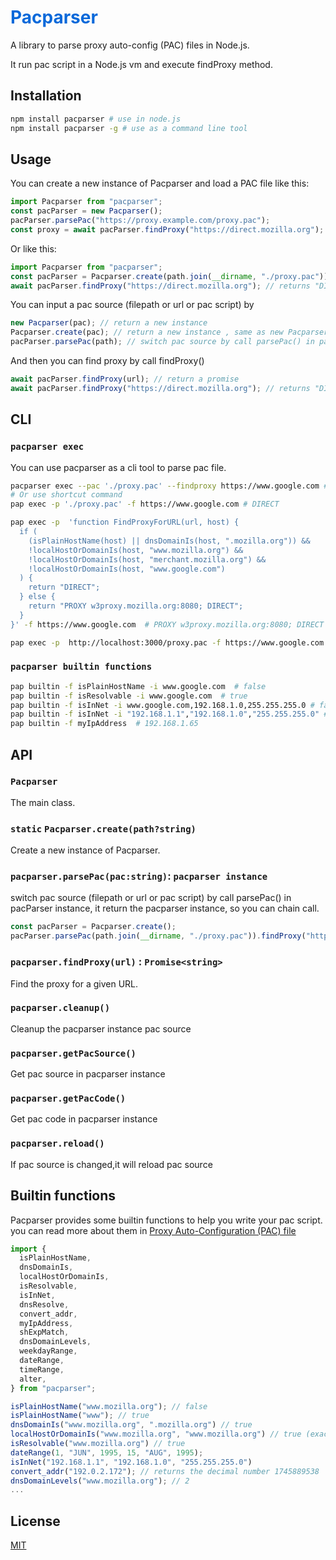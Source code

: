 <h1 style="color: #0969da;">Pacparser</h1>

A library to parse proxy auto-config (PAC) files in Node.js.

It run pac script in a Node.js vm and execute findProxy method.

## Installation

```bash
npm install pacparser # use in node.js
npm install pacparser -g # use as a command line tool
```

## Usage

You can create a new instance of Pacparser and load a PAC file like this:

```javascript
import Pacparser from "pacparser";
const pacParser = new Pacparser();
pacParser.parsePac("https://proxy.example.com/proxy.pac");
const proxy = await pacParser.findProxy("https://direct.mozilla.org");
```

Or like this:

```javascript
import Pacparser from "pacparser";
const pacParser = Pacparser.create(path.join(__dirname, "./proxy.pac"));
await pacParser.findProxy("https://direct.mozilla.org"); // returns "DIRECT"
```

You can input a pac source (filepath or url or pac script) by

```javascript
new Pacparser(pac); // return a new instance
Pacparser.create(pac); // return a new instance , same as new Pacparser(pac)
pacParser.parsePac(path); // switch pac source by call parsePac() in pacParser instance
```

And then you can find proxy by call findProxy()

```javascript
await pacParser.findProxy(url); // return a promise
await pacParser.findProxy("https://direct.mozilla.org"); // returns "DIRECT"
```

## CLI

### `pacparser exec`

You can use pacparser as a cli tool to parse pac file.

```bash 
pacparser exec --pac './proxy.pac' --findproxy https://www.google.com # DIRECT
# Or use shortcut command
pap exec -p './proxy.pac' -f https://www.google.com # DIRECT

pap exec -p  'function FindProxyForURL(url, host) {
  if (
    (isPlainHostName(host) || dnsDomainIs(host, ".mozilla.org")) &&
    !localHostOrDomainIs(host, "www.mozilla.org") &&
    !localHostOrDomainIs(host, "merchant.mozilla.org") &&
    !localHostOrDomainIs(host, "www.google.com")
  ) {
    return "DIRECT";
  } else {
    return "PROXY w3proxy.mozilla.org:8080; DIRECT";
  }
}' -f https://www.google.com  # PROXY w3proxy.mozilla.org:8080; DIRECT

pap exec -p  http://localhost:3000/proxy.pac -f https://www.google.com  # DIRECT
```

### `pacparser builtin functions`

```bash
pap builtin -f isPlainHostName -i www.google.com  # false
pap builtin -f isResolvable -i www.google.com  # true
pap builtin -f isInNet -i www.google.com,192.168.1.0,255.255.255.0 # false
pap builtin -f isInNet -i "192.168.1.1","192.168.1.0","255.255.255.0" # true
pap builtin -f myIpAddress  # 192.168.1.65
```

## API

### `Pacparser`

The main class.

### `static` `Pacparser.create(path?string)`

Create a new instance of Pacparser.

### `pacparser.parsePac(pac:string)`: `pacparser instance`

switch pac source (filepath or url or pac script) by call parsePac() in pacParser instance,
it return the pacparser instance, so you can chain call.

```js
const pacParser = Pacparser.create();
pacParser.parsePac(path.join(__dirname, "./proxy.pac")).findProxy("https://direct.mozilla.org");
```

### `pacparser.findProxy(url)` : `Promise<string>`

Find the proxy for a given URL.

### `pacparser.cleanup()`

Cleanup the pacparser instance pac source

### `pacparser.getPacSource()`

Get pac source in pacparser instance

### `pacparser.getPacCode()`

Get pac code in pacparser instance

### `pacparser.reload()`

If pac source is changed,it will reload pac source

## Builtin functions

Pacparser provides some builtin functions to help you write your pac script.
you can read more about them in [Proxy Auto-Configuration (PAC) file](https://developer.mozilla.org/en-US/docs/Web/HTTP/Guides/Proxy_servers_and_tunneling/Proxy_Auto-Configuration_PAC_file#predefined_functions_and_environment)

```javascript
import {
  isPlainHostName,
  dnsDomainIs,
  localHostOrDomainIs,
  isResolvable,
  isInNet,
  dnsResolve,
  convert_addr,
  myIpAddress,
  shExpMatch,
  dnsDomainLevels,
  weekdayRange,
  dateRange,
  timeRange,
  alter,
} from "pacparser";

isPlainHostName("www.mozilla.org"); // false
isPlainHostName("www"); // true
dnsDomainIs("www.mozilla.org", ".mozilla.org") // true
localHostOrDomainIs("www.mozilla.org", "www.mozilla.org") // true (exact match)
isResolvable("www.mozilla.org") // true
dateRange(1, "JUN", 1995, 15, "AUG", 1995);
isInNet("192.168.1.1", "192.168.1.0", "255.255.255.0")
convert_addr("192.0.2.172"); // returns the decimal number 1745889538
dnsDomainLevels("www.mozilla.org"); // 2
...
```

## License

[MIT](LICENSE.md)
